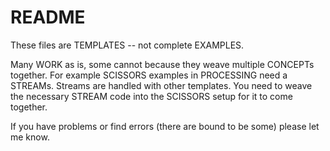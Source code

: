 README
======

These files are TEMPLATES -- not complete EXAMPLES.

Many WORK as is, some cannot because they weave multiple CONCEPTs together. For example SCISSORS examples in PROCESSING need a STREAMs.  Streams are handled with other templates.  You need to weave the necessary STREAM code into the SCISSORS setup for it to come together.

If you have problems or find errors (there are bound to be some) please let me know. 






